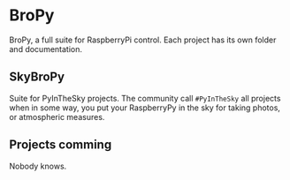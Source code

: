 # BroPy
BroPy, a full suite for RaspberryPi control.
Each project has its own folder and documentation.

## SkyBroPy
Suite for PyInTheSky projects.
The community call `#PyInTheSky` all projects when in some way, you put your RaspberryPy in the sky for taking photos, or atmospheric measures.

## Projects comming
Nobody knows.